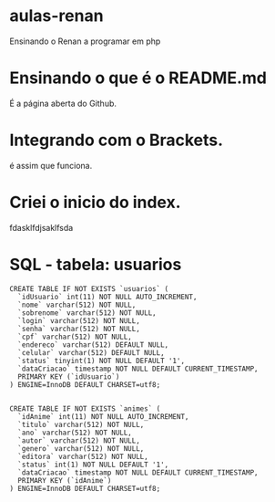 # aulas-renan
Ensinando o Renan a programar em php

# Ensinando o que é o README.md
É a página aberta do Github.

# Integrando com o Brackets.
é assim que funciona.

# Criei o inicio do index.
fdasklfdjsaklfsda



# SQL - tabela: usuarios
````
CREATE TABLE IF NOT EXISTS `usuarios` (
  `idUsuario` int(11) NOT NULL AUTO_INCREMENT,
  `nome` varchar(512) NOT NULL,
  `sobrenome` varchar(512) NOT NULL,
  `login` varchar(512) NOT NULL,
  `senha` varchar(512) NOT NULL,
  `cpf` varchar(512) NOT NULL,
  `endereco` varchar(512) DEFAULT NULL,
  `celular` varchar(512) DEFAULT NULL,
  `status` tinyint(1) NOT NULL DEFAULT '1',
  `dataCriacao` timestamp NOT NULL DEFAULT CURRENT_TIMESTAMP,
  PRIMARY KEY (`idUsuario`)
) ENGINE=InnoDB DEFAULT CHARSET=utf8;


CREATE TABLE IF NOT EXISTS `animes` (
  `idAnime` int(11) NOT NULL AUTO_INCREMENT,
  `titulo` varchar(512) NOT NULL,
  `ano` varchar(512) NOT NULL,
  `autor` varchar(512) NOT NULL,
  `genero` varchar(512) NOT NULL,
  `editora` varchar(512) NOT NULL,
  `status` int(1) NOT NULL DEFAULT '1',
  `dataCriacao` timestamp NOT NULL DEFAULT CURRENT_TIMESTAMP,
  PRIMARY KEY (`idAnime`)
) ENGINE=InnoDB DEFAULT CHARSET=utf8;
````